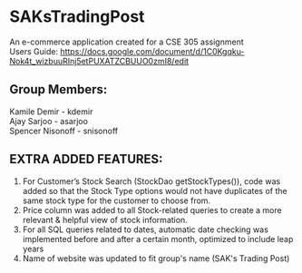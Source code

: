 # SAKsTradingPost
An e-commerce application created for a CSE 305 assignment  
Users Guide: https://docs.google.com/document/d/1C0Kgqku-Nok4t_wizbuuRInj5etPUXATZCBUUO0zmI8/edit

Group Members:
--------------
Kamile Demir - kdemir  
Ajay Sarjoo - asarjoo  
Spencer Nisonoff - snisonoff  

EXTRA ADDED FEATURES:
---------------------
1. For Customer’s Stock Search (StockDao getStockTypes()), code was added so that the Stock Type options would not have duplicates of the same stock type for the customer to choose from.
2. Price column was added to all Stock-related queries to create a more relevant & helpful view of stock information.
3. For all SQL queries related to dates, automatic date checking was implemented before and after a certain month, optimized to include leap years
4. Name of website was updated to fit group's name (SAK's Trading Post)
